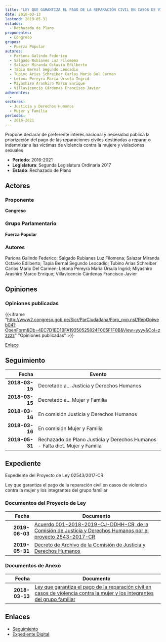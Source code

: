 ```yaml
---
title: "LEY QUE GARANTIZA EL PAGO DE LA REPARACIÓN CIVIL EN CASOS DE VIOLENCIA CONTRA LA MUJER Y LOS INTEGRANTES DEL GRUPO FAMILIAR"
date: 2018-03-13
lastmod: 2019-05-31
estados: 
  - Rechazado de Plano
proponentes: 
  - Congreso
grupos: 
  - Fuerza Popular
autores: 
  - Pariona Galindo Federico
  - Salgado Rubianes Luz Filomena
  - Salazar Miranda Octavio Edilberto
  - Tapia Bernal Segundo Leocadio
  - Tubino Arias Schreiber Carlos Mario Del Carmen
  - Letona Pereyra María Úrsula Ingrid
  - Miyashiro Arashiro Marco Enrique
  - Villavicencio Cárdenas Francisco Javier
adherentes: 
  - 
sectores: 
  - Justicia y Derechos Humanos
  - Mujer y Familia
periodos: 
  - 2016-2021
---
```


Propone declarar de preferente interés nacional y necesidad pública la priorización del pago de las reparaciones civiles destinadas a reparar o indemnizar a las víctimas de violencia contra la mujere y violaciones sexuales

- **Periodo**: 2016-2021
- **Legislatura**: Segunda Legislatura Ordinaria 2017
- **Estado**: Rechazado de Plano

## Actores

### Proponente

**Congreso**

### Grupo Parlamentario

**Fuerza Popular**

### Autores

Pariona Galindo Federico; Salgado Rubianes Luz Filomena; Salazar Miranda Octavio Edilberto; Tapia Bernal Segundo Leocadio; Tubino Arias Schreiber Carlos Mario Del Carmen; Letona Pereyra María Úrsula Ingrid; Miyashiro Arashiro Marco Enrique; Villavicencio Cárdenas Francisco Javier


## Opiniones

### Opiniones publicadas

{{<iframe "http://www2.congreso.gob.pe/Sicr/ParCiudadana/Foro_pvp.nsf/RepOpiweb04?OpenForm&Db=4EC7D1ED1BFA19350525824F005F1F0B&View=yyyy&Col=zzzzz" "Opiniones publicadas" >}}

[Enlace](http://www2.congreso.gob.pe/Sicr/ParCiudadana/Foro_pvp.nsf/RepOpiweb04?OpenForm&Db=4EC7D1ED1BFA19350525824F005F1F0B&View=yyyy&Col=zzzzz)

## Seguimiento

| Fecha | Evento |
|------:|--------|
| **2018-03-15** | Decretado a... Justicia y Derechos Humanos|
| **2018-03-15** | Decretado a... Mujer y Familia|
| **2018-03-16** | En comisión Justicia y Derechos Humanos|
| **2018-03-16** | En comisión Mujer y Familia|
| **2019-05-31** | Rechazado de Plano Justicia y Derechos Humanos - Falta dict. Mujer y Familia|


## Expediente

Expediente del Proyecto de Ley 02543/2017-CR

Ley que garantiza el pago de la reparación civil en casos de violencia contra la mujer y los integrantes del grupo familiar


### Documentos del Proyecto de Ley

| Fecha | Documento |
|------:|--------|
| **2019-06-03** | [Acuerdo 001-2018-2019-CJ-DDHH-CR, de la Comisión de Justicia y Derechos Humanos por el proyecto 2543-2017-CR](http://www.leyes.congreso.gob.pe/Documentos/2016_2021/Decretos/Archivamiento/DA0040620190603.pdf) |
| **2019-05-31** | [Decreto de Archivo de la Comisión de Justicia y Derechos Humanos](http://www.leyes.congreso.gob.pe/Documentos/2016_2021/Decretos/Archivamiento/DA0255520190531.pdf) |

### Documentos de Anexo

| Fecha | Documento |
|------:|--------|
| **2018-03-13** | [Ley que garantiza el pago de la reparación civil en casos de violencia contra la mujer y los integrantes del grupo familiar](http://www.leyes.congreso.gob.pe/Documentos/2016_2021/Proyectos_de_Ley_y_de_Resoluciones_Legislativas/PL0254320180313.pdf) |

## Enlaces 

- [Seguimiento](http://www2.congreso.gob.pehttp://www2.congreso.gob.pe/Sicr/TraDocEstProc/CLProLey2016.nsf/f7fff46988ca05b1052578e100829cc7/2e0c76b3779bd5b70525824f006e2be1?OpenDocument)
- [Expediente Digital](http://www2.congreso.gob.pehttp://www2.congreso.gob.pe/Sicr/TraDocEstProc/CLProLey2016.nsf/f7fff46988ca05b1052578e100829cc7/2e0c76b3779bd5b70525824f006e2be1?OpenDocument&Click=05257FB7005EB655.eb71d0cf91d8294e05256cdf006b5706/$Body/0.1C6C)
